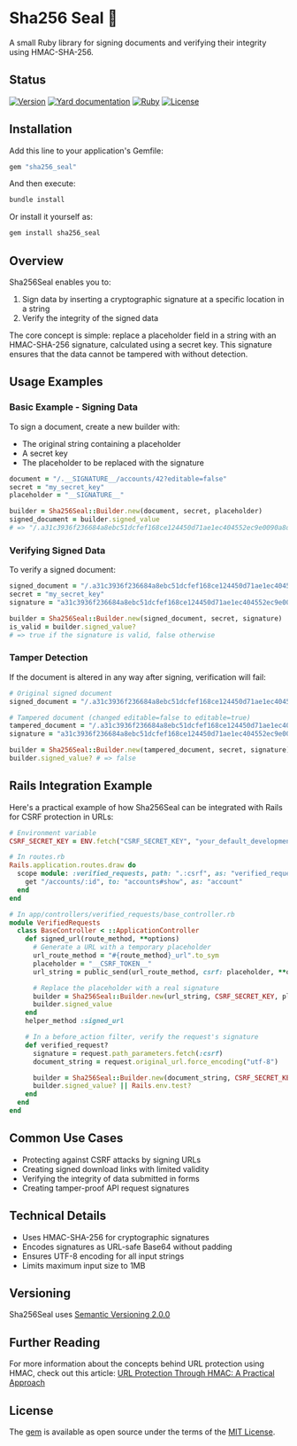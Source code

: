 # Sha256 Seal 🔏

A small Ruby library for signing documents and verifying their integrity using HMAC-SHA-256.

## Status

[![Version](https://img.shields.io/github/v/tag/cyril/sha256_seal.rb?label=Version&logo=github)](https://github.com/cyril/sha256_seal.rb/tags)
[![Yard documentation](https://img.shields.io/badge/Yard-documentation-blue.svg?logo=github)](https://rubydoc.info/github/cyril/sha256_seal.rb/main)
[![Ruby](https://github.com/cyril/sha256_seal.rb/workflows/Ruby/badge.svg?branch=main)](https://github.com/cyril/sha256_seal.rb/actions?query=workflow%3Aruby+branch%3Amain)
[![License](https://img.shields.io/github/license/cyril/sha256_seal.rb?label=License&logo=github)](https://github.com/cyril/sha256_seal.rb/raw/main/LICENSE.md)

## Installation

Add this line to your application's Gemfile:

```ruby
gem "sha256_seal"
```

And then execute:

```sh
bundle install
```

Or install it yourself as:

```sh
gem install sha256_seal
```

## Overview

Sha256Seal enables you to:

1. Sign data by inserting a cryptographic signature at a specific location in a string
2. Verify the integrity of the signed data

The core concept is simple: replace a placeholder field in a string with an HMAC-SHA-256 signature, calculated using a secret key. This signature ensures that the data cannot be tampered with without detection.

## Usage Examples

### Basic Example - Signing Data

To sign a document, create a new builder with:
- The original string containing a placeholder
- A secret key
- The placeholder to be replaced with the signature

```ruby
document = "/.__SIGNATURE__/accounts/42?editable=false"
secret = "my_secret_key"
placeholder = "__SIGNATURE__"

builder = Sha256Seal::Builder.new(document, secret, placeholder)
signed_document = builder.signed_value
# => "/.a31c3936f236684a8ebc51dcfef168ce124450d71ae1ec404552ec9e0090a8db/accounts/42?editable=false"
```

### Verifying Signed Data

To verify a signed document:

```ruby
signed_document = "/.a31c3936f236684a8ebc51dcfef168ce124450d71ae1ec404552ec9e0090a8db/accounts/42?editable=false"
secret = "my_secret_key"
signature = "a31c3936f236684a8ebc51dcfef168ce124450d71ae1ec404552ec9e0090a8db"

builder = Sha256Seal::Builder.new(signed_document, secret, signature)
is_valid = builder.signed_value?
# => true if the signature is valid, false otherwise
```

### Tamper Detection

If the document is altered in any way after signing, verification will fail:

```ruby
# Original signed document
signed_document = "/.a31c3936f236684a8ebc51dcfef168ce124450d71ae1ec404552ec9e0090a8db/accounts/42?editable=false"

# Tampered document (changed editable=false to editable=true)
tampered_document = "/.a31c3936f236684a8ebc51dcfef168ce124450d71ae1ec404552ec9e0090a8db/accounts/42?editable=true"
signature = "a31c3936f236684a8ebc51dcfef168ce124450d71ae1ec404552ec9e0090a8db"

builder = Sha256Seal::Builder.new(tampered_document, secret, signature)
builder.signed_value? # => false
```

## Rails Integration Example

Here's a practical example of how Sha256Seal can be integrated with Rails for CSRF protection in URLs:

```ruby
# Environment variable
CSRF_SECRET_KEY = ENV.fetch("CSRF_SECRET_KEY", "your_default_development_secret")

# In routes.rb
Rails.application.routes.draw do
  scope module: :verified_requests, path: ".:csrf", as: "verified_request" do
    get "/accounts/:id", to: "accounts#show", as: "account"
  end
end

# In app/controllers/verified_requests/base_controller.rb
module VerifiedRequests
  class BaseController < ::ApplicationController
    def signed_url(route_method, **options)
      # Generate a URL with a temporary placeholder
      url_route_method = "#{route_method}_url".to_sym
      placeholder = "__CSRF_TOKEN__"
      url_string = public_send(url_route_method, csrf: placeholder, **options)

      # Replace the placeholder with a real signature
      builder = Sha256Seal::Builder.new(url_string, CSRF_SECRET_KEY, placeholder)
      builder.signed_value
    end
    helper_method :signed_url

    # In a before_action filter, verify the request's signature
    def verified_request?
      signature = request.path_parameters.fetch(:csrf)
      document_string = request.original_url.force_encoding("utf-8")

      builder = Sha256Seal::Builder.new(document_string, CSRF_SECRET_KEY, signature)
      builder.signed_value? || Rails.env.test?
    end
  end
end
```

## Common Use Cases

- Protecting against CSRF attacks by signing URLs
- Creating signed download links with limited validity
- Verifying the integrity of data submitted in forms
- Creating tamper-proof API request signatures

## Technical Details

- Uses HMAC-SHA-256 for cryptographic signatures
- Encodes signatures as URL-safe Base64 without padding
- Ensures UTF-8 encoding for all input strings
- Limits maximum input size to 1MB

## Versioning

Sha256Seal uses [Semantic Versioning 2.0.0](https://semver.org/)

## Further Reading

For more information about the concepts behind URL protection using HMAC, check out this article:
[URL Protection Through HMAC: A Practical Approach](https://blog.cyril.email/posts/2025-03-12/url-protection-through-hmac.html)

## License

The [gem](https://rubygems.org/gems/sha256_seal) is available as open source under the terms of the [MIT License](https://opensource.org/licenses/MIT).
